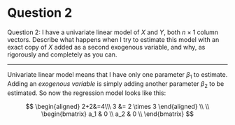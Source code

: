 # Question 2

Question 2: I have a univariate linear model of $X$ and $Y$, both $n \times 1$ column vectors. Describe what happens when I try to estimate this model with an exact copy of $X$ added as a second exogenous variable, and why, as rigorously and completely as you can.

---

Univariate linear model means that I have only one parameter $\beta_1$ to estimate. Adding an *exogenous variable* is simply adding another parameter $\beta_2$ to be estimated. So now the regression model looks like this:

$$
\begin{aligned}
2+2&=4\\\
3 &= 2 \times 3
\end{aligned}
\\
\\
\begin{bmatrix}
a_1 & 0 \\
a_2 & 0 \\
\end{bmatrix}
$$
